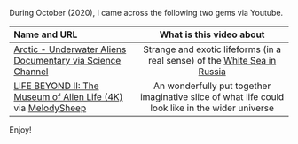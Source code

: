 During October (2020), I came across the following two gems via Youtube. 

|  Name and URL | What is this video about  |
| :------------- | :-------------: |
| [Arctic -  Underwater Aliens Documentary via Science Channel](https://youtu.be/Bh1sZ2UoaUk) |Strange and exotic lifeforms (in a real sense) of the [White Sea in Russia](https://en.wikipedia.org/wiki/White_Sea) | 
| [LIFE BEYOND II: The Museum of Alien Life (4K)](https://youtu.be/ThDYazipjSI) via [MelodySheep](https://www.youtube.com/channel/UCR9sFzaG9Ia_kXJhfxtFMBA) | An wonderfully put together imaginative slice of what life could look like in the wider universe| 

Enjoy!
